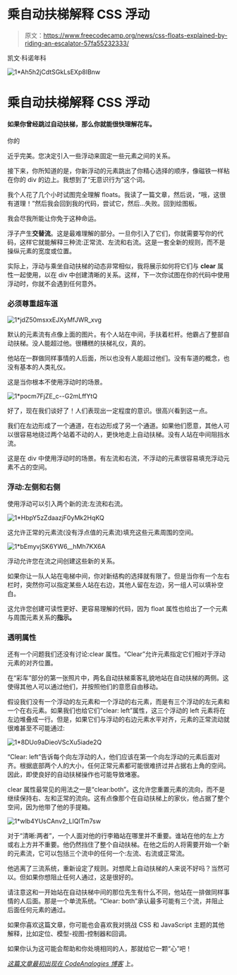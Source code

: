 # 乘自动扶梯解释 CSS 浮动

> 原文：<https://www.freecodecamp.org/news/css-floats-explained-by-riding-an-escalator-57fa55232333/>

凯文·科诺年科

![1*Ah5h2jCdtSGkLsEXp8IBnw](img/8d5716e6b4774584d5b1c1132856a131.png)

# 乘自动扶梯解释 CSS 浮动

#### 如果你曾经跳过自动扶梯，那么你就能很快理解花车。

你的

近乎完美。您决定引入一些浮动来固定一些元素之间的关系。

接下来，你所知道的是，你新浮动的元素跳出了你精心选择的顺序，像磁铁一样粘在你的 div 的边上。我想到了“无意识行为”这个词。

我个人花了几个小时试图完全理解 floats。我读了一篇文章，然后说，“哦，这很有道理！”然后我会回到我的代码，尝试它，然后…失败。回到绘图板。

我会尽我所能让你免于这种命运。

浮子产生**交替流**。这是最难理解的部分。一旦你引入了它们，你就需要写你的代码，这样它就能解释三种流:正常流、左流和右流。这是一套全新的规则，而不是操纵元素的宽度或位置。

实际上，浮动与乘坐自动扶梯的动态非常相似，我将展示如何将它们与 **clear** 属性一起使用，以在 div 中创建清晰的关系。这样，下一次你试图在你的代码中使用浮动时，你就不会遇到任何意外。

### 必须尊重超车道

![1*jdZ50msxxEJXyMfJWR_xvg](img/9585304d7aaa4bec22df21f152181495.png)

默认的元素流有点像上面的图片。有个人站在中间，手扶着栏杆。他霸占了整部自动扶梯。没人能超过他。很糟糕的扶梯礼仪，真的。

他站在一群做同样事情的人后面，所以也没有人能超过他们。没有车道的概念，也没有基本的人类礼仪。

这是当你根本不使用浮动时的场景。

![1*pocm7FjZE_c--G2mLffYtQ](img/fe9b3b426424b1d1357b574346c3117d.png)

好了，现在我们谈好了！人们表现出一定程度的意识。很高兴看到这一点。

我们在左边形成了一个通道，在右边形成了另一个通道。如果他们愿意，其他人可以很容易地绕过两个站着不动的人，更快地走上自动扶梯。没有人站在中间阻挡水流。

这是在 div 中使用浮动时的场景。有左流和右流，不浮动的元素很容易填充浮动元素不占的空间。

### 浮动:左侧和右侧

使用浮动可以引入两个新的流:左流和右流。

![1*HbpY5zZdaazjF0yMk2HqKQ](img/e05387109f300b7faae4e5a27d9dc74a.png)

这允许正常的元素流(没有浮点值的元素流)填充这些元素周围的空间。

![1*bEmyvjSK6YW6__hMh7KX6A](img/998233eb775b2317bc11f109e88d4b0c.png)

浮动允许您在流之间创建这些新的关系。

如果你让一队人站在电梯中间，你对新结构的选择就有限了。但是当你有一个左右栏时，突然你可以指定某些人站在右边，其他人留在左边，另一组人可以填补空白。

这允许您创建可读性更好、更容易理解的代码，因为 float 属性也给出了一个元素与周围元素关系的**指示。**

### 透明属性

还有一个问题我们还没有讨论:clear 属性。“Clear”允许元素指定它们相对于浮动元素的对齐位置。

在“彩车”部分的第一张照片中，两名自动扶梯乘客礼貌地站在自动扶梯的两侧。这使得其他人可以通过他们，并按照他们的意愿自由移动。

假设我们没有一个浮动的左元素和一个浮动的右元素，而是有三个浮动的左元素和一个在右元素。如果我们也给它们“clear: left”属性，这三个浮动的 left 元素将在左边堆叠成一行。但是，如果它们与浮动的右边元素水平对齐，元素的正常流动就很难甚至不可能通过:

![1*8DUo9aDieoVScXu5iade2Q](img/eee6a46a92d0dcdec47f45cceed992d5.png)

“Clear: left”告诉每个向左浮动的人，他们应该在第一个向左浮动的元素后面对齐。根据底部两个人的大小，任何正常元素都可能很难挤过并占据右上角的空间。因此，即使良好的自动扶梯操作也可能导致堵塞。

clear 属性最常见的用法之一是“clear:both”。这允许您重置元素的流向，而不是继续保持右、左和正常的流向。这有点像那个在自动扶梯上的家伙，他占据了整个空间，因为他带了他的手提箱。

![1*wlb4YUsCAnv2_LIQlTm7sw](img/3587b601150d71bc364123be1533101a.png)

对于“清晰:两者”，一个人面对他的行李箱站在哪里并不重要。谁站在他的左上方或右上方并不重要。他仍然挡住了整个自动扶梯。在他之后的人将需要开始一个新的元素流，它可以包括三个流中的任何一个:左流、右流或正常流。

他逃离了三流系统，重新设定了规则。对想爬上自动扶梯的人来说不好吗？当然可以。但如果你想阻止任何人通过，这是很好的。

请注意这和一开始站在自动扶梯中间的那位先生有什么不同，他站在一排做同样事情的人后面。那是一个单流系统。“Clear: both”承认最多可能有三个流，并阻止后面任何元素的通过。

如果你喜欢这篇文章，你可能也会喜欢我对挑战 CSS 和 JavaScript 主题的其他解释，比如定位、模型-视图-控制器和回调。

如果你认为这可能会帮助和你处境相同的人，那就给它一颗“心”吧！

[*这篇文章最初出现在 CodeAnalogies 博客*](https://blog.codeanalogies.com/2016/09/20/css-floats-explained-by-riding-an-escalator/) 上。